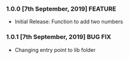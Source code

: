 ### 1.0.0 [7th September, 2019] FEATURE

- Initial Release: Function to add two numbers

### 1.0.1 [7th September, 2019] BUG FIX

- Changing entry point to lib folder
